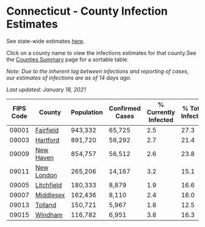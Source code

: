 # Connecticut - County Infection Estimates

See state-wide estimates [here](/infections/us-ct).

Click on a county name to view the infections estimates for that county.See the [Counties Summary](/infections/summary-counties) page for a sortable table.

*Note: Due to the inherent lag between infections and reporting of cases, our estimates of infections are as of 14 days ago.*

*Last updated: January 18, 2021*

|   FIPS Code |                   County |   Population |   Confirmed Cases |   % Currently Infected |   % Total Infected |
|-------------|--------------------------|--------------|-------------------|------------------------|--------------------|
|       09001 |   [Fairfield](fairfield) |      943,332 |            65,725 |                    2.5 |               27.3 |
|       09003 |     [Hartford](hartford) |      891,720 |            56,292 |                    2.7 |               21.4 |
|       09009 |   [New Haven](new-haven) |      854,757 |            56,512 |                    2.6 |               23.8 |
|       09011 | [New London](new-london) |      265,206 |            14,167 |                    3.2 |               15.1 |
|       09005 | [Litchfield](litchfield) |      180,333 |             8,879 |                    1.9 |               16.6 |
|       09007 |   [Middlesex](middlesex) |      162,436 |             8,110 |                    2.4 |               16.0 |
|       09013 |       [Tolland](tolland) |      150,721 |             5,967 |                    1.8 |               12.5 |
|       09015 |       [Windham](windham) |      116,782 |             6,951 |                    3.8 |               16.3 |
